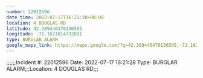 ```yaml
---
number: 22012596
date_time: 2022-07-17T16:21:28+00:00
location: 4 DOUGLAS RD
latitude: 42.389446470136505
longitude: -71.1621014732691
type: BURGLAR ALARM
google_maps_link: https://maps.google.com/?q=42.389446470136505,-71.1621014732691
---
```


;;;;;;Incident #: 22012596  Date: 2022-07-17 16:21:28   Type: BURGLAR ALARM;;;Location: 4 DOUGLAS RD;;;
